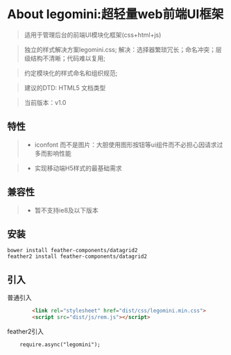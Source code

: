 # About legomini:超轻量web前端UI框架 

>  适用于管理后台的前端UI模块化框架(css+html+js)

>  独立的样式解决方案legomini.css; 解决：选择器繁琐冗长；命名冲突；层级结构不清晰；代码难以复用;

>  约定模块化的样式命名和组织规范;

>  建议的DTD: HTML5 文档类型

>  当前版本：v1.0


## 特性

> - iconfont 而不是图片：大胆使用图形按钮等ui组件而不必担心因请求过多而影响性能

> - 实现移动端H5样式的最基础需求


## 兼容性

> - 暂不支持ie8及以下版本


## 安装
    bower install feather-components/datagrid2 
    feather2 install feather-components/datagrid2
    
    
## 引入
普通引入

```html
        <link rel="stylesheet" href="dist/css/legomini.min.css">
        <script src="dist/js/rem.js"></script>
```

feather2引入
```html
    require.async("legomini");
```

